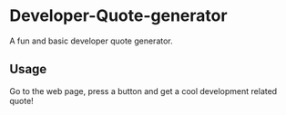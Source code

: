 # Developer-Quote-generator
A fun and basic developer quote
generator.

## Usage

Go to the web page, press a button and get a cool development related quote!
